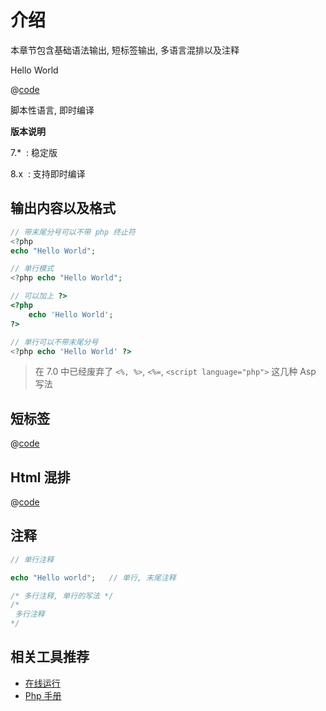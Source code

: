 # 介绍

本章节包含基础语法输出, 短标签输出, 多语言混排以及注释

Hello World

@[code](./1_intro/hello.php)

脚本性语言, 即时编译

**版本说明**

7.\*  : 稳定版

8.x  : 支持即时编译

## 输出内容以及格式

```php
// 带末尾分号可以不带 php 终止符
<?php
echo "Hello World";

// 单行模式
<?php echo "Hello World";

// 可以加上 ?>
<?php
    echo 'Hello World';
?>

// 单行可以不带末尾分号
<?php echo 'Hello World' ?>
```

> 在 7.0 中已经废弃了 `<%, %>`, `<%=`, `<script language="php">` 这几种
> Asp 写法

## 短标签

@[code](./1_intro/short.php)

## Html 混排

@[code](./1_intro/mix.php)

## 注释

```php
// 单行注释

echo "Hello world";   // 单行, 末尾注释

/* 多行注释, 单行的写法 */
/*
 多行注释
*/
```

## 相关工具推荐

-   [在线运行](https://tool.lu/coderunner/)
-   [Php 手册](https://www.php.net/manual/zh/)
